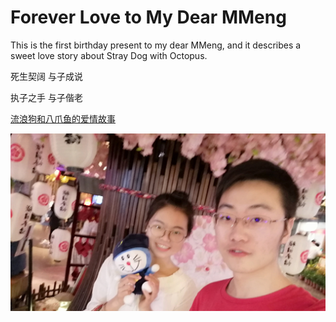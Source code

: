 # Forever Love to My Dear MMeng

This is the first birthday present to my dear MMeng, and it describes a sweet love story about Stray Dog with Octopus.

死生契阔  与子成说

执子之手  与子偕老

[流浪狗和八爪鱼的爱情故事](https://rujiewu.github.io/toMMeng/iloveu.html) 

<img src="img/1.jpg" />